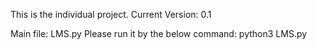 This is the individual project.
Current Version: 0.1

Main file: LMS.py
Please run it by the below command:
python3 LMS.py
